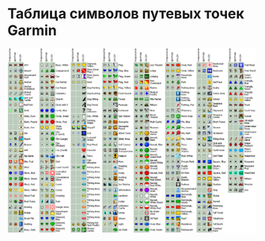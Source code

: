 <!-- markdownlint-disable-next-line first-line-heading -->
# Таблица символов путевых точек Garmin

![Полная таблица символов](../_media/symbol/all.png)